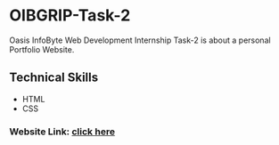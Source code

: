# OIBGRIP-Task-2
Oasis InfoByte Web Development Internship Task-2 is about a personal Portfolio Website.
## Technical Skills
- HTML
- CSS
### Website Link: [click here]()
